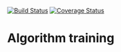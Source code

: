 [![Build Status](https://travis-ci.org/stevepetcu/algorithm-training.svg?branch=master)](https://travis-ci.org/stevepetcu/algorithm-training)
[![Coverage Status](https://coveralls.io/repos/github/stevepetcu/algorithm-training/badge.svg?branch=master)](https://coveralls.io/github/stevepetcu/algorithm-training?branch=master)
# Algorithm training
